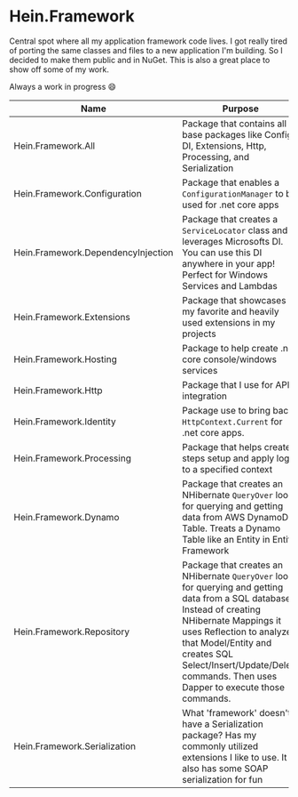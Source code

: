 # Hein.Framework
Central spot where all my application framework code lives.  I got really tired of porting the same classes and files to a new application I'm building.  So I decided to make them public and in NuGet.  This is also a great place to show off some of my work.

Always a work in progress :smile:

| Name | Purpose | Version |  |  
| --- | --- | --- | --- |   
| Hein.Framework.All | Package that contains all base packages like Config, DI, Extensions, Http, Processing, and Serialization | ![NuGet](https://img.shields.io/nuget/v/Hein.Framework.All.svg?style=flat-square&label=nuget) | ReadMe |  
| Hein.Framework.Configuration | Package that enables a `ConfigurationManager` to be used for .net core apps | ![NuGet](https://img.shields.io/nuget/v/Hein.Framework.Configuration.svg?style=flat-square&label=nuget) | [ReadMe](https://github.com/brandonhein/Hein.Framework/tree/master/Configuration#heinframeworkconfiguration) |  
| Hein.Framework.DependencyInjection | Package that creates a `ServiceLocator` class and leverages Microsofts DI.  You can use this DI anywhere in your app! Perfect for Windows Services and Lambdas | ![NuGet](https://img.shields.io/nuget/v/Hein.Framework.DependencyInjection.svg?style=flat-square&label=nuget) | [ReadMe](https://github.com/brandonhein/Hein.Framework/tree/master/DependencyInjection#heinframeworkdependencyinjection) | 
| Hein.Framework.Extensions | Package that showcases my favorite and heavily used extensions in my projects | ![NuGet](https://img.shields.io/nuget/v/Hein.Framework.Extensions.svg?style=flat-square&label=nuget) | ReadMe |   
| Hein.Framework.Hosting | Package to help create .net core console/windows services | ![NuGet](https://img.shields.io/nuget/v/Hein.Framework.Hosting.svg?style=flat-square&label=nuget) | [ReadMe](https://github.com/brandonhein/Hein.Framework/tree/master/Hosting#heinframeworkhosting)
| Hein.Framework.Http | Package that I use for API integration | ![NuGet](https://img.shields.io/nuget/v/Hein.Framework.Http.svg?style=flat-square&label=nuget) | [ReadMe](https://github.com/brandonhein/Hein.Framework/tree/master/Http#heinframeworkhttp) |
| Hein.Framework.Identity | Package use to bring back `HttpContext.Current` for .net core apps. | ![NuGet](https://img.shields.io/nuget/v/Hein.Framework.Identity.svg?style=flat-square&label=nuget) | [ReadMe](https://github.com/brandonhein/Hein.Framework/tree/master/Identity#heinframeworkidentity) |
| Hein.Framework.Processing | Package that helps create steps setup and apply logic to a specified context | ![NuGet](https://img.shields.io/nuget/v/Hein.Framework.Processing.svg?style=flat-square&label=nuget) | [ReadMe](https://github.com/brandonhein/Hein.Framework/tree/master/Processing#heinframeworkprocessing) | 
| Hein.Framework.Dynamo | Package that creates an NHibernate `QueryOver` look for querying and getting data from AWS DynamoDB Table.  Treats a Dynamo Table like an Entity in Entity Framework | ![NuGet](https://img.shields.io/nuget/v/Hein.Framework.Dynamo.svg?style=flat-square&label=nuget) | [ReadMe](https://github.com/brandonhein/Hein.Framework/tree/master/Repository/Dynamo#heinframeworkdynamo-for-aws-dynamodb-database-usage) |
| Hein.Framework.Repository | Package that creates an NHibernate `QueryOver` look for querying and getting data from a SQL database.  Instead of creating NHibernate Mappings it uses Reflection to analyze that Model/Entity and creates SQL Select/Insert/Update/Delete commands.  Then uses Dapper to execute those commands. | ![NuGet](https://img.shields.io/nuget/v/Hein.Framework.Repository.svg?style=flat-square&label=nuget) | [ReadMe](https://github.com/brandonhein/Hein.Framework/tree/master/Repository/SQL#heinframeworkrepository-for-sql-database-usage) |
| Hein.Framework.Serialization | What 'framework' doesn't have a Serialization package? Has my commonly utilized extensions I like to use.  It also has some SOAP serialization for fun | ![NuGet](https://img.shields.io/nuget/v/Hein.Framework.Serialization.svg?style=flat-square&label=nuget) | [ReadMe](https://github.com/brandonhein/Hein.Framework/tree/master/Serialization#heinframeworkserialization) |
